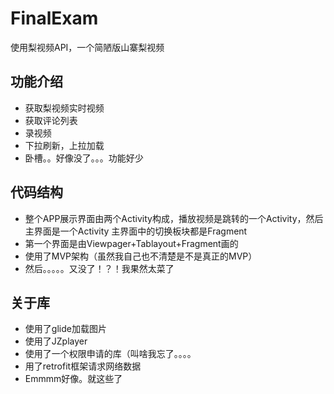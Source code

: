# FinalExam
使用梨视频API，一个简陋版山寨梨视频

## 功能介绍
- 获取梨视频实时视频
- 获取评论列表
- 录视频
- 下拉刷新，上拉加载
- 卧槽。。好像没了。。。功能好少

## 代码结构

- 整个APP展示界面由两个Activity构成，播放视频是跳转的一个Activity，然后主界面是一个Activity
主界面中的切换板块都是Fragment
- 第一个界面是由Viewpager+Tablayout+Fragment画的
- 使用了MVP架构（虽然我自己也不清楚是不是真正的MVP）
- 然后。。。。。又没了！？！我果然太菜了

## 关于库

- 使用了glide加载图片
- 使用了JZplayer
- 使用了一个权限申请的库（叫啥我忘了。。。。
- 用了retrofit框架请求网络数据
- Emmmm好像。就这些了



